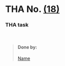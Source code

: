 # THA No.  [(18)](https://csb-9vj0n.netlify.app/)

### THA task

<br>

> #### Done by:
>[Name](Repolink)  <br>
